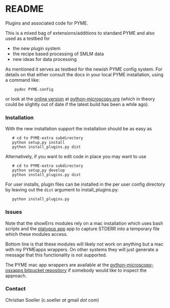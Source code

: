 # README #

Plugins and associated code for PYME.

This is a mixed bag of extensions/additions to standard PYME and also used as a testbed for

* the new plugin system
* the recipe based processing of SMLM data
* new ideas for data processing

As mentioned it serves as testbed for the newish PYME config system. For details on that either consult the docs in your local PYME installation, using a command like:

```
    pydoc PYME.config
```

or look at the [online version](http://www.python-microscopy.org/doc/api/PYME.config.html) at [python-microscopy.org](http://www.python-microscopy.org/) (which in theory could be slightly out of date if the latest build has been a while ago).

### Installation ###

With the new installation support the installation should be as easy as

```
   # cd to PYME-extra subdirectory
   python setup.py install
   python install_plugins.py dist
```

Alternatively, if you want to edit code in place you may want to use

```
   # cd to PYME-extra subdirectory
   python setup.py develop
   python install_plugins.py dist
```

For user installs, plugin files can be installed in the per user config directory by leaving out the `dist` argument to install_plugins.py:


```
   python install_plugins.py
```


### Issues ###

Note that the showErrs modules rely on a mac installation which uses bash scripts and the [platypus app](https://sveinbjorn.org/platypus) app
to capture STDERR into a temporary file which these modules access. 

Bottom line is that these modules will likely not work on anything but a mac with my PYMEapps wrappers. On other systems they will just generate a message that this functionality is not supported.

The PYME mac app wrappers are available at the [python-microscopy-osxapps bitpucket repository](http://bitbucket.org/christian_soeller/python-microscopy-osxapps) if somebody would like to inspect the approach.

### Contact ###

Christian Soeller (c.soeller _at_ gmail _dot_ com)
